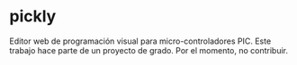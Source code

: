 # pickly
Editor web de programación visual para micro-controladores PIC. Este trabajo hace parte de un proyecto de grado. Por el momento, no contribuir.
